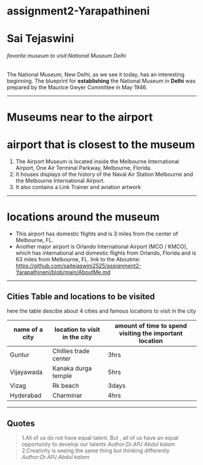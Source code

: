 # assignment2-Yarapathineni
# Sai Tejaswini
###### favorite museum to visit:National Museum Delhi
The National Museum, New Delhi, as we see it today, has an interesting beginning. The blueprint for **establishing** the National Museum in **Delhi** was prepared by the Maurice Gwyer Committee in May 1946.

---
# Museums near to the airport
# airport that is closest to the museum
1. The Airport Museum is located inside the Melbourne International Airport, One Air Terminal Parkway, Melbourne, Florida. 
2. It houses displays of the history of the Naval Air Station Melbourne and the Melbourne International Airport. 
3. It also contains a Link Trainer and aviation artwork
---
# locations around the museum 
* This airport has domestic flights and is 3 miles from the center of Melbourne, FL.
* Another major airport is Orlando International Airport (MCO / KMCO), which has international and domestic flights from Orlando, Florida and is 63 miles from Melbourne, FL.
link to the Aboutme: https://github.com/saitejaswini2525/assignment2-Yarapathineni/blob/main/AboutMe.md

--- 
## Cities Table and locations to be visited


 here the table descibe about 4 cities and famous locations to visit in the city

|name of a city|location to visit in the city|amount of time to spend visiting the important location|
|--------------|-----------------------------|-------------------------------------------------------|
|Guntur|Chillies trade center|3hrs|
|Vijayawada|Kanaka durga temple|5hrs|
|Vizag|Rk beach|3days|
|Hyderabad|Charminar|4hrs|

----
## Quotes
>1.All of us do not have equal talent. But , all of us have an equal opportunity to develop our talents *Author:Dr.APJ Abdul kalam*
>2.Creativity is seeing the same thing but thinking differently *Author:Dr.APJ Abdul kalam*
